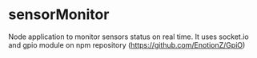 sensorMonitor
=============

Node application to monitor sensors status on real time.
It uses socket.io and gpio module on npm repository (https://github.com/EnotionZ/GpiO)
